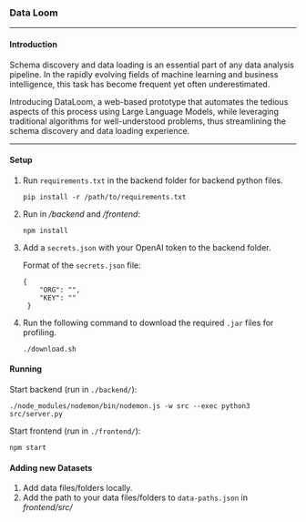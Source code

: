 ### Data Loom

---

#### Introduction

Schema discovery and data loading is an essential part of any data analysis pipeline. In the rapidly evolving fields of machine learning and business intelligence, this task has become frequent yet often underestimated.

Introducing DataLoom, a web-based prototype that automates the tedious aspects of this process using Large Language Models, while leveraging traditional algorithms for well-understood problems, thus streamlining the schema discovery and data loading experience.

---

#### Setup

1. Run `requirements.txt` in the backend folder for backend python files.

   ```
   pip install -r /path/to/requirements.txt
   ```
2. Run in */backend* and */frontend*:

   ```
   npm install
   ```
3. Add a  `secrets.json` with your OpenAI token to the backend folder.

   Format of the `secrets.json` file:

   ```
   {
       "ORG": "",
       "KEY": ""
    }
   ```
4. Run the following command to download the required `.jar` files for profiling.

   ```
   ./download.sh
   ```

#### Running

Start backend (run in `./backend/`):

```
./node_modules/nodemon/bin/nodemon.js -w src --exec python3 src/server.py
```

Start frontend (run in `./frontend/`):

```
npm start
```

#### Adding new Datasets

1. Add data files/folders locally.
2. Add the path to your data files/folders to `data-paths.json` in *frontend/src/*
